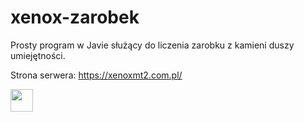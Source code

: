 # xenox-zarobek
Prosty program w Javie służący do liczenia zarobku z kamieni duszy umiejętności.

Strona serwera: https://xenoxmt2.com.pl/

<img width="36" src="https://cdn.discordapp.com/attachments/608481038989000713/804010367021219890/um.png">
